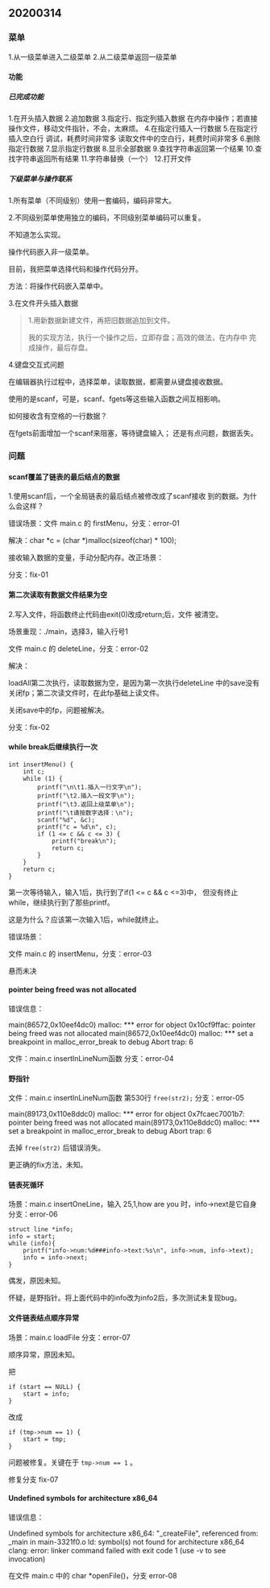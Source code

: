 ## 20200314
### 菜单
1.从一级菜单进入二级菜单
2.从二级菜单返回一级菜单
#### 功能
##### 已完成功能
1.在开头插入数据
2.追加数据
3.指定行、指定列插入数据
    在内存中操作；若直接操作文件，移动文件指针，不会，太麻烦。
4.在指定行插入一行数据
5.在指定行插入空白行
    调试，耗费时间非常多
    读取文件中的空白行，耗费时间非常多
6.删除指定行数据
7.显示指定行数据
8.显示全部数据
9.查找字符串返回第一个结果
10.查找字符串返回所有结果
11.字符串替换（一个）
12.打开文件

##### 下级菜单与操作联系
1.所有菜单（不同级别）使用一套编码，编码非常大。

2.不同级别菜单使用独立的编码，不同级别菜单编码可以重复。

不知道怎么实现。

操作代码嵌入非一级菜单。

目前，我把菜单选择代码和操作代码分开。

方法：将操作代码嵌入菜单中。

3.在文件开头插入数据
>1.用新数据新建文件，再把旧数据追加到文件。
>
>
>我的实现方法，执行一个操作之后，立即存盘；高效的做法，在内存中
>完成操作，最后存盘。
>
4.键盘交互式问题

在编辑器执行过程中，选择菜单，读取数据，都需要从键盘接收数据。

使用的是scanf，可是，scanf、fgets等这些输入函数之间互相影响。

如何接收含有空格的一行数据？

在fgets前面增加一个scanf来阻塞，等待键盘输入；
还是有点问题，数据丢失。


### 问题
#### scanf覆盖了链表的最后结点的数据
1.使用scanf后，一个全局链表的最后结点被修改成了scanf接收
到的数据。为什么会这样？

错误场景：文件 main.c 的 firstMenu，分支：error-01

解决：char *c = (char *)malloc(sizeof(char) * 100);

接收输入数据的变量，手动分配内存。改正场景：

分支：fix-01

#### 第二次读取有数据文件结果为空
2.写入文件，将函数终止代码由exit(0)改成return;后，文件
被清空。

场景重现：./main，选择3，输入行号1

文件 main.c 的 deleteLine，分支：error-02

解决：

loadAll第二次执行，读取数据为空，是因为第一次执行deleteLine
中的save没有关闭fp；第二次读文件时，在此fp基础上读文件。

关闭save中的fp，问题被解决。

分支：fix-02

#### while break后继续执行一次

    int insertMenu() {
        int c;
        while (1) {
            printf("\n\t1.插入一行文字\n");
            printf("\t2.插入一段文字\n");
            printf("\t3.返回上级菜单\n");
            printf("\t请按数字选择：\n");
            scanf("%d", &c);
            printf("c = %d\n", c);
            if (1 <= c && c <= 3) {
                printf("break\n");
                return c;
            }
        }
        return c;
    }
    
第一次等待输入，输入1后，执行到了if(1 <= c && c <=3)中，
但没有终止while，继续执行到了那些printf。

这是为什么？应该第一次输入1后，while就终止。

错误场景：

文件 main.c 的 insertMenu，分支：error-03

悬而未决

#### pointer being freed was not allocated

错误信息：

main(86572,0x10eef4dc0) malloc: *** error for object 0x10cf9ffac: pointer being freed was not allocated
main(86572,0x10eef4dc0) malloc: *** set a breakpoint in malloc_error_break to debug
Abort trap: 6

文件：main.c  insertInLineNum函数 分支：error-04

#### 野指针

文件：main.c  insertInLineNum函数 第530行 ``free(str2);`` 分支：error-05

main(89173,0x110e8ddc0) malloc: *** error for object 0x7fcaec7001b7: pointer being freed was not allocated
main(89173,0x110e8ddc0) malloc: *** set a breakpoint in malloc_error_break to debug
Abort trap: 6

去掉 ``free(str2)`` 后错误消失。

更正确的fix方法，未知。

#### 链表死循环

场景：main.c insertOneLine，输入 25,1,how are you 时，info->next是它自身 分支：error-06

    struct line *info;
    info = start;
    while (info){
        printf("info->num:%d###info->text:%s\n", info->num, info->text);
        info = info->next;
    }
    
偶发，原因未知。

怀疑，是野指针。将上面代码中的info改为info2后，多次测试未复现bug。

#### 文件链表结点顺序异常

场景：main.c loadFile 分支：error-07

顺序异常，原因未知。

把

    if (start == NULL) {
        start = info;
    }

改成

    if (tmp->num == 1) {
        start = tmp;
    }
    
 问题被修复。关键在于 `tmp->num == 1` 。
 
 修复分支 fix-07
    
#### Undefined symbols for architecture x86_64

错误信息：

Undefined symbols for architecture x86_64:
  "_createFile", referenced from:
      _main in main-3321f0.o
ld: symbol(s) not found for architecture x86_64
clang: error: linker command failed with exit code 1 (use -v to see invocation)

在文件 main.c 中的 char *openFile()，分支 error-08


